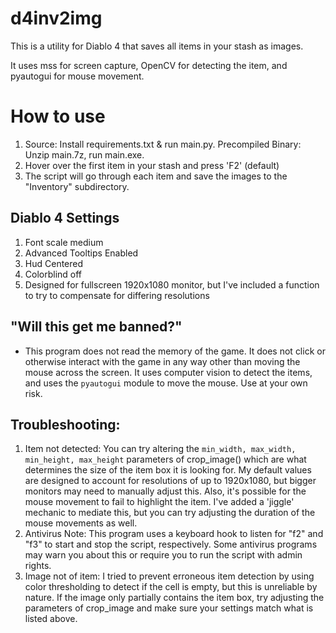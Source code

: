 # d4inv2img

This is a utility for Diablo 4 that saves all items in your stash as images.

It uses mss for screen capture, OpenCV for detecting the item, and pyautogui for mouse movement.

# How to use
1. Source: Install requirements.txt & run main.py. Precompiled Binary: Unzip main.7z, run main.exe.
2. Hover over the first item in your stash and press 'F2' (default)
3. The script will go through each item and save the images to the "Inventory" subdirectory.

## Diablo 4 Settings
1. Font scale medium
2. Advanced Tooltips Enabled
3. Hud Centered
4. Colorblind off
5. Designed for fullscreen 1920x1080 monitor, but I've included a function to try to compensate for differing resolutions

## "Will this get me banned?"
- This program does not read the memory of the game. It does not click or otherwise interact with the game in any way other than moving the mouse across the screen. It uses computer vision to detect the items, and uses the `pyautogui` module to move the mouse.  Use at your own risk.

## Troubleshooting:
1. Item not detected: You can try altering the `min_width, max_width, min_height, max_height` parameters of crop_image() which are what determines the size of the item box it is looking for. My default values are designed to account for resolutions of up to 1920x1080, but bigger monitors may need to manually adjust this. Also, it's possible for the mouse movement to fail to highlight the item. I've added a 'jiggle' mechanic to mediate this, but you can try adjusting the duration of the mouse movements as well.
2. Antivirus Note: This program uses a keyboard hook to listen for "f2" and "f3" to start and stop the script, respectively. Some antivirus programs may warn you about this or require you to run the script with admin rights.
3. Image not of item: I tried to prevent erroneous item detection by using color thresholding to detect if the cell is empty, but this is unreliable by nature. If the image only partially contains the item box, try adjusting the parameters of crop_image and make sure your settings match what is listed above.
